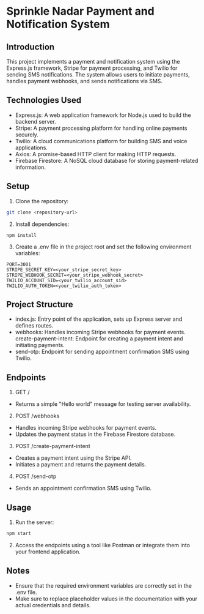 # Sprinkle Nadar Payment and Notification System

## Introduction

This project implements a payment and notification system using the Express.js framework, Stripe for payment processing, and Twilio for sending SMS notifications. The system allows users to initiate payments, handles payment webhooks, and sends notifications via SMS.

## Technologies Used

- Express.js: A web application framework for Node.js used to build the backend server.
- Stripe: A payment processing platform for handling online payments securely.
- Twilio: A cloud communications platform for building SMS and voice applications.
- Axios: A promise-based HTTP client for making HTTP requests.
- Firebase Firestore: A NoSQL cloud database for storing payment-related information.

## Setup

1. Clone the repository:

```bash
git clone <repository-url>
```

2. Install dependencies:

```
npm install
```

3. Create a .env file in the project root and set the following environment variables:

```
PORT=3001
STRIPE_SECRET_KEY=<your_stripe_secret_key>
STRIPE_WEBHOOK_SECRET=<your_stripe_webhook_secret>
TWILIO_ACCOUNT_SID=<your_twilio_account_sid>
TWILIO_AUTH_TOKEN=<your_twilio_auth_token>
```

## Project Structure

- index.js: Entry point of the application, sets up Express server and defines routes.
- webhooks: Handles incoming Stripe webhooks for payment events.
  create-payment-intent: Endpoint for creating a payment intent and initiating payments.
- send-otp: Endpoint for sending appointment confirmation SMS using Twilio.

## Endpoints

1. GET /

- Returns a simple "Hello world" message for testing server availability.

2. POST /webhooks

- Handles incoming Stripe webhooks for payment events.
- Updates the payment status in the Firebase Firestore database.

3. POST /create-payment-intent

- Creates a payment intent using the Stripe API.
- Initiates a payment and returns the payment details.

4. POST /send-otp

- Sends an appointment confirmation SMS using Twilio.

## Usage

1. Run the server:

```bash
npm start
```

2. Access the endpoints using a tool like Postman or integrate them into your frontend application.

## Notes

- Ensure that the required environment variables are correctly set in the .env file.
- Make sure to replace placeholder values in the documentation with your actual credentials and details.
